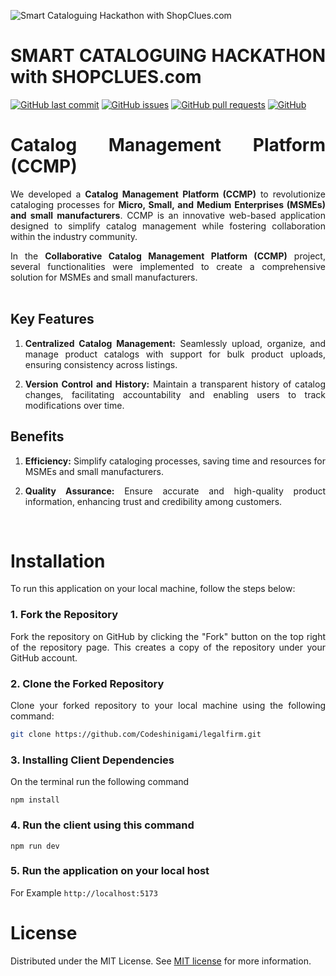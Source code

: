 <div align="justify">

![Smart Cataloguing Hackathon with ShopClues.com](https://i.postimg.cc/ryrJB4y2/Whats-App-Image-2024-03-15-at-17-30-22-5fb0c813.jpg)
 
# SMART CATALOGUING HACKATHON with SHOPCLUES.com

[![GitHub last commit](https://img.shields.io/github/last-commit/GitHub-YashAgarwal/MSME)](https://img.shields.io/github/last-commit/GitHub-YashAgarwal/MSME)
[![GitHub issues](https://img.shields.io/github/issues-raw/GitHub-YashAgarwal/MSME)](https://img.shields.io/github/issues-raw/GitHub-YashAgarwal/MSME)
[![GitHub pull requests](https://img.shields.io/github/issues-pr/GitHub-YashAgarwal/MSME)](https://img.shields.io/github/issues-pr/GitHub-YashAgarwal/MSME)
[![GitHub](https://img.shields.io/github/license/GitHub-YashAgarwal/MSME)](https://img.shields.io/github/license/GitHub-YashAgarwal/MSME)

# Catalog Management Platform (CCMP)

We developed a **Catalog Management Platform (CCMP)** to revolutionize cataloging processes for **Micro, Small, and Medium Enterprises (MSMEs) and small manufacturers**. CCMP is an innovative web-based application designed to simplify catalog management while fostering collaboration within the industry community.

In the **Collaborative Catalog Management Platform (CCMP)** project, several functionalities were implemented to create a comprehensive solution for MSMEs and small manufacturers. 
<br><br>

## Key Features

1. **Centralized Catalog Management:** Seamlessly upload, organize, and manage product catalogs with support for bulk product uploads, ensuring consistency across listings.

2. **Version Control and History:** Maintain a transparent history of catalog changes, facilitating accountability and enabling users to track modifications over time.

## Benefits

1. **Efficiency:** Simplify cataloging processes, saving time and resources for MSMEs and small manufacturers.

2. **Quality Assurance:** Ensure accurate and high-quality product information, enhancing trust and credibility among customers.

<br>
 
# Installation

To run this application on your local machine, follow the steps below:


### 1. Fork the Repository
Fork the repository on GitHub by clicking the "Fork" button on the top right of the repository page. This creates a copy of the repository under your GitHub account.

### 2. Clone the Forked Repository
Clone your forked repository to your local machine using the following command:
```sh
git clone https://github.com/Codeshinigami/legalfirm.git
```

### 3. Installing Client Dependencies
On the terminal run the following command
```shell
npm install
```

### 4. Run the client using this command
```shell
npm run dev
```

### 5. Run the application on your local host
For Example
``
http://localhost:5173
``


# License

Distributed under the MIT License. See [MIT license](./LICENSE) for more information.

</div>

